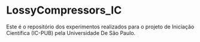 # LossyCompressors_IC
Este é o repositório dos experimentos realizados para o projeto de Iniciação Científica (IC-PUB) pela Universidade De São Paulo.
